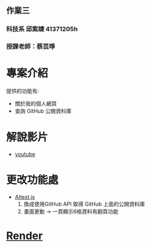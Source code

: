 ## 作業三 
### 科技系 邱紫婕 41371205h
### 授課老師：蔡芸琤

# 專案介紹
提供的功能有:
- 關於我的個人網頁
- 查詢 GitHub 公開資料庫

# 解說影片
- [youtube](https://youtu.be/4-I18_DiCDk)

# 更改功能處
- [AItest.js](https://github.com/amy-chiou-hub/my-app-2/blob/main/my-app-2/src/AItest.js)
    1. 換成使用GitHub API 取得 GitHub 上面的公開資料庫
    2. 畫面更動 -> 一頁顯示6格資料有翻頁功能
# [Render](https://my-app-2-i7e0.onrender.com)
